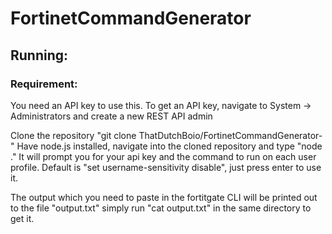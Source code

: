 # FortinetCommandGenerator 
## Running:

### Requirement:
You need an API key to use this.
To get an API key, navigate to System -> Administrators
and create a new REST API admin

Clone the repository "git clone ThatDutchBoio/FortinetCommandGenerator-"
Have node.js installed, navigate into the cloned repository and type "node ."
It will prompt you for your api key and the command to run on each user profile.
Default is "set username-sensitivity disable", just press enter to use it.

The output which you need to paste in the fortitgate CLI will be printed out to the file "output.txt" simply run "cat output.txt" in the same directory to get it.

